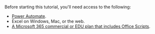 Before starting this tutorial, you'll need access to the following:

- [Power Automate](/power-automate/organization-q-and-a).
- Excel on Windows, Mac, or the web.
- [A Microsoft 365 commercial or EDU plan that includes Office Scripts](/microsoft-365/admin/manage/manage-office-scripts-settings).